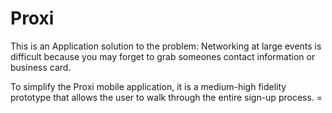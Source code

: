 # Proxi

This is an Application solution to the problem: Networking at large events is difficult because you may forget to grab someones contact information or business card.

To simplify the Proxi mobile application, it is a medium-high fidelity prototype that allows the user to walk through the entire sign-up process. =